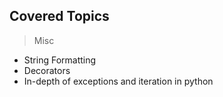 ## Covered Topics
> Misc
- String Formatting
- Decorators
- In-depth of exceptions and iteration in python